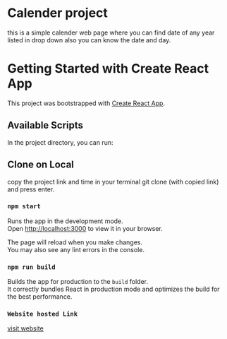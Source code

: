 # Calender project
this is a simple calender web page where you can find date of any year listed in drop down also you can know the date and day.




# Getting Started with Create React App

This project was bootstrapped with [Create React App](https://github.com/facebook/create-react-app).

## Available Scripts

In the project directory, you can run:

## Clone on Local

copy the project link and time in your terminal git clone (with copied link) and press enter.

### `npm start`

Runs the app in the development mode.\
Open [http://localhost:3000](http://localhost:3000) to view it in your browser.

The page will reload when you make changes.\
You may also see any lint errors in the console.


### `npm run build`

Builds the app for production to the `build` folder.\
It correctly bundles React in production mode and optimizes the build for the best performance.

### `Website hosted Link`
[visit website](https://impetus-ff3e4.web.app/)





